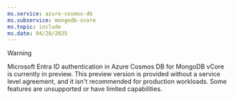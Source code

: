 ```yaml
---
ms.service: azure-cosmos-db
ms.subservice: mongodb-vcore
ms.topic: include
ms.date: 04/28/2025
---
```


> [!WARNING]
> Microsoft Entra ID authentication in Azure Cosmos DB for MongoDB vCore is currently in preview. This preview version is provided without a service level agreement, and it isn't recommended for production workloads. Some features are unsupported or have limited capabilities.
